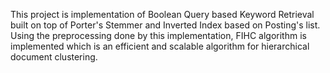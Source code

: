 This project is implementation of Boolean Query based Keyword Retrieval built on top of Porter's Stemmer and Inverted Index based on Posting's list. Using the preprocessing done by this implementation, FIHC algorithm is implemented which is an efficient and scalable algorithm for hierarchical document clustering.